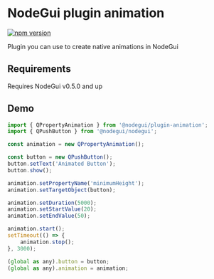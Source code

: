 # NodeGui plugin animation

[![npm version](https://img.shields.io/npm/v/@nodegui/plugin-animation.svg)](https://www.npmjs.com/package/@nodegui/plugin-animation)

Plugin you can use to create native animations in NodeGui

## Requirements

Requires NodeGui v0.5.0 and up

## Demo

```js
import { QPropertyAnimation } from '@nodegui/plugin-animation';
import { QPushButton } from '@nodegui/nodegui';

const animation = new QPropertyAnimation();

const button = new QPushButton();
button.setText('Animated Button');
button.show();

animation.setPropertyName('minimumHeight');
animation.setTargetObject(button);

animation.setDuration(5000);
animation.setStartValue(20);
animation.setEndValue(50);

animation.start();
setTimeout(() => {
    animation.stop();
}, 3000);

(global as any).button = button;
(global as any).animation = animation;
```
